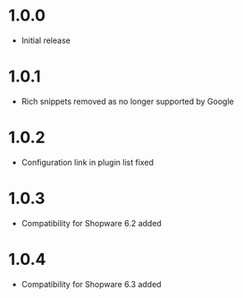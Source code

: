 # 1.0.0
- Initial release

# 1.0.1
- Rich snippets removed as no longer supported by Google

# 1.0.2
- Configuration link in plugin list fixed

# 1.0.3
- Compatibility for Shopware 6.2 added

# 1.0.4
- Compatibility for Shopware 6.3 added